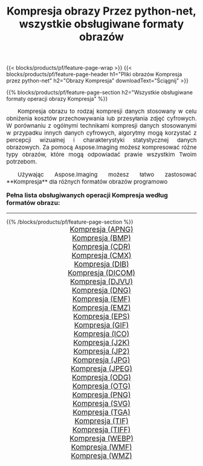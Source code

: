 ﻿---
title: Kompresja obrazy Przez python-net, wszystkie obsługiwane formaty obrazów 
weight: 3920
url: /pl/python-net/compress/ 
lang: pl
langdirlevel: 2
locales: zh-hans,ja,it,ru,de,es,fr,nl,id,lt,pl,pt,vi,tr,ko,zh-hant,ar,hi,th,sv,cs,uk,he
description: Używając Aspose.Imaging możesz łatwo Kompresja obrazy Via python-net
---

{{< blocks/products/pf/feature-page-wrap >}}
{{< blocks/products/pf/feature-page-header h1="Pliki obrazów Kompresja przez python-net" h2="Obrazy Kompresja" downloadText="Ściągnij" >}}


{{% blocks/products/pf/feature-page-section  h2="Wszystkie obsługiwane formaty operacji obrazy Kompresja" %}}
<p align="justify" style="text-indent:2em;font-size:15px;">
Kompresja obrazu to rodzaj kompresji danych stosowany w celu obniżenia kosztów przechowywania lub przesyłania zdjęć cyfrowych. W porównaniu z ogólnymi technikami kompresji danych stosowanymi w przypadku innych danych cyfrowych, algorytmy mogą korzystać z percepcji wizualnej i charakterystyki statystycznej danych obrazowych.
Za pomocą Aspose.Imaging możesz kompresować różne typy obrazów, które mogą odpowiadać prawie wszystkim Twoim potrzebom.
</p>
<p align="justify" style="text-indent:2em;font-size:15px;">
Używając Aspose.Imaging możesz łatwo zastosować **Kompresja** dla różnych formatów obrazów programowo
</p>
<h3 style="margin-top:16px;">
Pełna lista obsługiwanych operacji Kompresja według formatów obrazu:
</h3>
<hr/>
{{% /blocks/products/pf/feature-page-section %}}
<div class="container-fluid productfamilypage bg-gray">
    <div class="convertypes bg-gray agp-content section">
        <div class="container">
		<div class="row other-converters" style="gap: 10px;font-size: 19px;text-align:center;">
		    <div class='col-md-3 other-converter remove-lp remove-rp'><a href="/imaging/pl/python-net/compress/apng/" style="padding:15px;">Kompresja (APNG)</a></div><div class='col-md-3 other-converter remove-lp remove-rp'><a href="/imaging/pl/python-net/compress/bmp/" style="padding:15px;">Kompresja (BMP)</a></div><div class='col-md-3 other-converter remove-lp remove-rp'><a href="/imaging/pl/python-net/compress/cdr/" style="padding:15px;">Kompresja (CDR)</a></div><div class='col-md-3 other-converter remove-lp remove-rp'><a href="/imaging/pl/python-net/compress/cmx/" style="padding:15px;">Kompresja (CMX)</a></div><div class='col-md-3 other-converter remove-lp remove-rp'><a href="/imaging/pl/python-net/compress/dib/" style="padding:15px;">Kompresja (DIB)</a></div><div class='col-md-3 other-converter remove-lp remove-rp'><a href="/imaging/pl/python-net/compress/dicom/" style="padding:15px;">Kompresja (DICOM)</a></div><div class='col-md-3 other-converter remove-lp remove-rp'><a href="/imaging/pl/python-net/compress/djvu/" style="padding:15px;">Kompresja (DJVU)</a></div><div class='col-md-3 other-converter remove-lp remove-rp'><a href="/imaging/pl/python-net/compress/dng/" style="padding:15px;">Kompresja (DNG)</a></div><div class='col-md-3 other-converter remove-lp remove-rp'><a href="/imaging/pl/python-net/compress/emf/" style="padding:15px;">Kompresja (EMF)</a></div><div class='col-md-3 other-converter remove-lp remove-rp'><a href="/imaging/pl/python-net/compress/emz/" style="padding:15px;">Kompresja (EMZ)</a></div><div class='col-md-3 other-converter remove-lp remove-rp'><a href="/imaging/pl/python-net/compress/eps/" style="padding:15px;">Kompresja (EPS)</a></div><div class='col-md-3 other-converter remove-lp remove-rp'><a href="/imaging/pl/python-net/compress/gif/" style="padding:15px;">Kompresja (GIF)</a></div><div class='col-md-3 other-converter remove-lp remove-rp'><a href="/imaging/pl/python-net/compress/ico/" style="padding:15px;">Kompresja (ICO)</a></div><div class='col-md-3 other-converter remove-lp remove-rp'><a href="/imaging/pl/python-net/compress/j2k/" style="padding:15px;">Kompresja (J2K)</a></div><div class='col-md-3 other-converter remove-lp remove-rp'><a href="/imaging/pl/python-net/compress/jp2/" style="padding:15px;">Kompresja (JP2)</a></div><div class='col-md-3 other-converter remove-lp remove-rp'><a href="/imaging/pl/python-net/compress/jpg/" style="padding:15px;">Kompresja (JPG)</a></div><div class='col-md-3 other-converter remove-lp remove-rp'><a href="/imaging/pl/python-net/compress/jpeg/" style="padding:15px;">Kompresja (JPEG)</a></div><div class='col-md-3 other-converter remove-lp remove-rp'><a href="/imaging/pl/python-net/compress/odg/" style="padding:15px;">Kompresja (ODG)</a></div><div class='col-md-3 other-converter remove-lp remove-rp'><a href="/imaging/pl/python-net/compress/otg/" style="padding:15px;">Kompresja (OTG)</a></div><div class='col-md-3 other-converter remove-lp remove-rp'><a href="/imaging/pl/python-net/compress/png/" style="padding:15px;">Kompresja (PNG)</a></div><div class='col-md-3 other-converter remove-lp remove-rp'><a href="/imaging/pl/python-net/compress/svg/" style="padding:15px;">Kompresja (SVG)</a></div><div class='col-md-3 other-converter remove-lp remove-rp'><a href="/imaging/pl/python-net/compress/tga/" style="padding:15px;">Kompresja (TGA)</a></div><div class='col-md-3 other-converter remove-lp remove-rp'><a href="/imaging/pl/python-net/compress/tif/" style="padding:15px;">Kompresja (TIF)</a></div><div class='col-md-3 other-converter remove-lp remove-rp'><a href="/imaging/pl/python-net/compress/tiff/" style="padding:15px;">Kompresja (TIFF)</a></div><div class='col-md-3 other-converter remove-lp remove-rp'><a href="/imaging/pl/python-net/compress/webp/" style="padding:15px;">Kompresja (WEBP)</a></div><div class='col-md-3 other-converter remove-lp remove-rp'><a href="/imaging/pl/python-net/compress/wmf/" style="padding:15px;">Kompresja (WMF)</a></div><div class='col-md-3 other-converter remove-lp remove-rp'><a href="/imaging/pl/python-net/compress/wmz/" style="padding:15px;">Kompresja (WMZ)</a></div>
                </div>
        </div>
    </div>
</div>
<br/>
